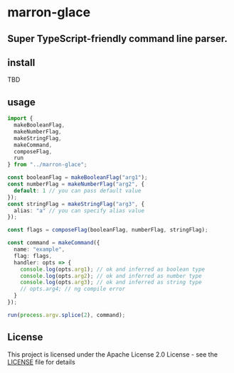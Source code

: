 # marron-glace

## Super TypeScript-friendly command line parser.

## install

TBD

## usage

```ts
import {
  makeBooleanFlag,
  makeNumberFlag,
  makeStringFlag,
  makeCommand,
  composeFlag,
  run
} from "../marron-glace";

const booleanFlag = makeBooleanFlag("arg1");
const numberFlag = makeNumberFlag("arg2", {
  default: 1 // you can pass default value
});
const stringFlag = makeStringFlag("arg3", {
  alias: "a" // you can specify alias value
});

const flags = composeFlag(booleanFlag, numberFlag, stringFlag);

const command = makeCommand({
  name: "example",
  flag: flags,
  handler: opts => {
    console.log(opts.arg1); // ok and inferred as boolean type
    console.log(opts.arg2); // ok and inferred as number type
    console.log(opts.arg3); // ok and inferred as string type
    // opts.arg4; // ng compile error
  }
});

run(process.argv.splice(2), command);
```

## License

This project is licensed under the Apache License 2.0 License - see the [LICENSE](LICENSE) file for details
